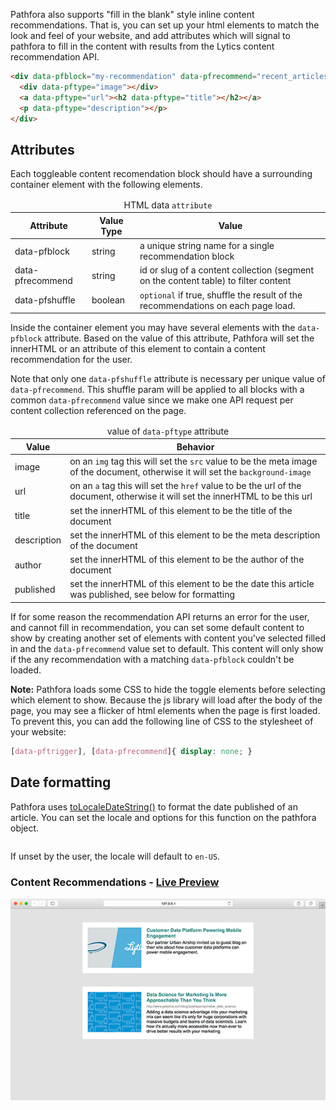Pathfora also supports "fill in the blank" style inline content recommendations. That is, you can set up your html elements to match the look and feel of your website, and add attributes which will signal to pathfora to fill in the content with results from the Lytics content recommendation API.

``` html
<div data-pfblock="my-recommendation" data-pfrecommend="recent_articles">
  <div data-pftype="image"></div>
  <a data-pftype="url"><h2 data-pftype="title"></h2></a>
  <p data-pftype="description"></p>
</div>
```


## Attributes

Each toggleable content recomendation block should have a surrounding container element with the following elements.

<table>
  <thead>
    <tr>
      <td colspan="3" align="center">HTML data <code>attribute</code></td>
    </tr>
    <tr>
      <th>Attribute</th>
      <th>Value Type</th>
      <th>Value</th>
    </tr>
  </thead>
  
  <tr>
    <td>data-pfblock</td>
    <td>string</td>
    <td>a unique string name for a single recommendation block</td>
  </tr>
  <tr>

  <tr>
    <td>data-pfrecommend</td>
    <td>string</td>
    <td>id or slug of a content collection (segment on the content table) to filter content</td>
  </tr>

  <tr>
    <td>data-pfshuffle</td>
    <td>boolean</td>
    <td><code>optional</code> if true, shuffle the result of the recommendations on each page load.</td>
  </tr>
</table>

Inside the container element you may have several elements with the `data-pfblock` attribute. Based on the value of this attribute, Pathfora will set the innerHTML or an attribute of this element to contain a content recommendation for the user.

Note that only one `data-pfshuffle` attribute is necessary per unique value of `data-pfrecommend`. This shuffle param will be applied to all blocks with a common `data-pfrecommend` value since we make one API request per content collection referenced on the page.

<table>
  <thead>
    <tr>
      <td colspan="2" align="center">value of <code>data-pftype</code> attribute</td>
    </tr>
    <tr>
      <th>Value</th>
      <th>Behavior</th>
    </tr>
  </thead>
  
  <tr>
    <td>image</td>
    <td>on an <code>img</code> tag this will set the <code>src</code> value to be the meta image of the document, otherwise it will set the <code>background-image</code></td>
  </tr>

  <tr>
    <td>url</td>
    <td>on an <code>a</code> tag this will set the <code>href</code> value to be the url of the document, otherwise it will set the innerHTML to be this url</td>
  </tr>

  <tr>
    <td>title</td>
    <td>set the innerHTML of this element to be the title of the document</td>
  </tr>

  <tr>
    <td>description</td>
    <td>set the innerHTML of this element to be the meta description of the document</td>
  </tr>

  <tr>
    <td>author</td>
    <td>set the innerHTML of this element to be the author of the document</td>
  </tr>

  <tr>
    <td>published</td>
    <td>set the innerHTML of this element to be the date this article was published, see below for formatting</td>
  </tr>
</table>

If for some reason the recommendation API returns an error for the user, and cannot fill in recommendation, you can set some default content to show by creating another set of elements with content you've selected filled in and the `data-pfrecommend` value set to default. This content will only show if the any recommendation with a matching `data-pfblock` couldn't be loaded.

**Note:** Pathfora loads some CSS to hide the toggle elements before selecting which element to show. Because the js library will load after the body of the page, you may see a flicker of html elements when the page is first loaded. To prevent this, you can add the following line of CSS to the stylesheet of your website:

```css
[data-pftrigger], [data-pfrecommend]{ display: none; }
```

## Date formatting

Pathfora uses [toLocaleDateString()](https://developer.mozilla.org/en-US/docs/Web/JavaScript/Reference/Global_Objects/Date/toLocaleDateString) to format the date published of an article. You can set the locale and options for this function on the pathfora object.

<pre data-src="../examples/src/inline/content.js"></pre>

If unset by the user, the locale will default to `en-US`.

<h3>Content Recommendations - <a href="../examples/preview/inline/content.html" target="_blank">Live Preview</a></h3>

![Inline Content Recommendation](examples/img/inline/content.png)

<pre data-src="../examples/src/inline/content.html"></pre>
